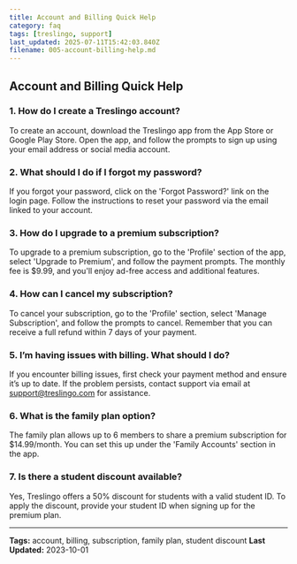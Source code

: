 ```yaml
---
title: Account and Billing Quick Help
category: faq
tags: [treslingo, support]
last_updated: 2025-07-11T15:42:03.840Z
filename: 005-account-billing-help.md
---
```


## Account and Billing Quick Help

### 1. How do I create a Treslingo account?
To create an account, download the Treslingo app from the App Store or Google Play Store. Open the app, and follow the prompts to sign up using your email address or social media account.

### 2. What should I do if I forgot my password?
If you forgot your password, click on the 'Forgot Password?' link on the login page. Follow the instructions to reset your password via the email linked to your account.

### 3. How do I upgrade to a premium subscription?
To upgrade to a premium subscription, go to the 'Profile' section of the app, select 'Upgrade to Premium', and follow the payment prompts. The monthly fee is $9.99, and you'll enjoy ad-free access and additional features.

### 4. How can I cancel my subscription?
To cancel your subscription, go to the 'Profile' section, select 'Manage Subscription', and follow the prompts to cancel. Remember that you can receive a full refund within 7 days of your payment.

### 5. I’m having issues with billing. What should I do?
If you encounter billing issues, first check your payment method and ensure it’s up to date. If the problem persists, contact support via email at support@treslingo.com for assistance.

### 6. What is the family plan option?
The family plan allows up to 6 members to share a premium subscription for $14.99/month. You can set this up under the 'Family Accounts' section in the app.

### 7. Is there a student discount available?
Yes, Treslingo offers a 50% discount for students with a valid student ID. To apply the discount, provide your student ID when signing up for the premium plan.

---
**Tags:** account, billing, subscription, family plan, student discount
**Last Updated:** 2023-10-01
